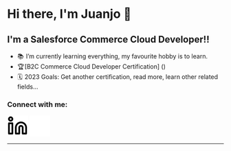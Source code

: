 # Hi there, I'm Juanjo 👋 

## I'm a Salesforce Commerce Cloud Developer!!

- 📚  I’m currently learning everything, my favourite hobby is to learn.
- 🏆 [B2C Commerce Cloud Developer Certification] ()
- 🗓️  2023 Goals: Get another certification, read more, learn other related fields...

### Connect with me:

[![website](./img/linkedin-light.svg)](https://linkedin.com/in/jjpg#gh-light-mode-only)
[![website](./img/linkedin-dark.svg)](https://linkedin.com/in/jjpg#gh-dark-mode-only)

---
